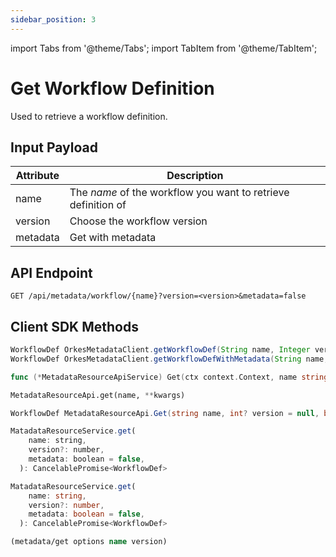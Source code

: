 ```yaml
---
sidebar_position: 3
---
```


import Tabs from '@theme/Tabs';
import TabItem from '@theme/TabItem';

# Get Workflow Definition

Used to retrieve a workflow definition.

## Input Payload

| Attribute | Description |
| --------- | -------------- |
| name      | The *name* of the workflow you want to retrieve definition of |
| version   | Choose the workflow version |
| metadata  | Get with metadata |

## API Endpoint

```
GET /api/metadata/workflow/{name}?version=<version>&metadata=false
```

## Client SDK Methods

<Tabs>
<TabItem value="Java" label="Java">

```java
WorkflowDef OrkesMetadataClient.getWorkflowDef(String name, Integer version)
WorkflowDef OrkesMetadataClient.getWorkflowDefWithMetadata(String name, Integer version) 
```

</TabItem>
<TabItem value="Golang" label="Golang">

```go
func (*MetadataResourceApiService) Get(ctx context.Context, name string, localVarOptionals *MetadataResourceApiGetOpts) (model.WorkflowDef, *http.Response, error)
```

</TabItem>
<TabItem value="Python" label="Python">

```python
MetadataResourceApi.get(name, **kwargs)
```

</TabItem>
<TabItem value="CSharp" label="CSharp">

```csharp
WorkflowDef MetadataResourceApi.Get(string name, int? version = null, bool? metadata = null);
```

</TabItem>
<TabItem value="Javascript" label="Javascript">

```javascript
MatadataResourceService.get(
    name: string,
    version?: number,
    metadata: boolean = false,
  ): CancelablePromise<WorkflowDef>
```

</TabItem>
<TabItem value="Typescript" label="Typescript">

```typescript
MatadataResourceService.get(
    name: string,
    version?: number,
    metadata: boolean = false,
  ): CancelablePromise<WorkflowDef>
```

</TabItem>
<TabItem value="Clojure" label="Clojure">

```clojure
(metadata/get options name version)
```

</TabItem>
</Tabs>
